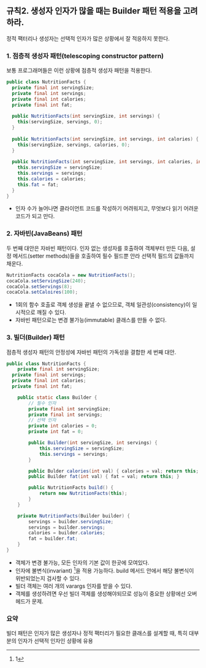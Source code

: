 ## 규칙2. 생성자 인자가 많을 때는 Builder 패턴 적용을 고려하라.
정적 팩터리나 생성자는 선택적 인자가 많은 상황에서 잘 적응하지 못한다.

### 1. 점층적 생성자 패턴(telescoping constructor pattern)
보통 프로그래머들은 이런 상황에 점층적 생성자 패턴을 적용한다.
```JAVA
public class NutritionFacts {
  private final int servingSize;
  private final int servings;
  private final int calories;
  private final int fat;
  
  public NutritionFacts(int servingSize, int servings) {
    this(servingSize, servings, 0);
  }
  
  public NutritionFacts(int servingSize, int servings, int calories) {
    this(servingSize, servings, calories, 0);
  }
  
  public NutritionFacts(int servingSize, int servings, int calories, int fat) {
    this.servingSize = servingSize;
    this.servings = servings;
    this.calories = calories;
    this.fat = fat;
  }
}
```
- 인자 수가 늘어나면 클라이언트 코드를 작성하기 어려워지고, 무엇보다 읽기 어려운 코드가 되고 만다.

### 2. 자바빈(JavaBeans) 패턴
두 번째 대안은 자바빈 패턴이다.
인자 없는 생성자를 호출하여 객체부터 만든 다음, 설정 메서드(setter methods)들을 호출하여 필수 필드뿐 안라 선택적 필드의 값들까지 채운다.

```JAVA
NutritionFacts cocaCola = new NutritionFacts();
cocaCola.setServingSize(240);
cocaCola.setServings(8);
cocaCola.setCaloires(100);
```

- 1회의 함수 호출로 객체 생성을 끝낼 수 없으므로, 객체 일관성(consistency)이 일시적으로 깨질 수 있다.
- 자바빈 패턴으로는 변경 불가능(immutable) 클래스를 만들 수 없다.

### 3. 빌더(Builder) 패턴

점층적 생성자 패턴의 안정성에 자바빈 패턴의 가독성을 결합한 세 번째 대안.

```JAVA
public class NutritionFacts {
	private final int servingSize;
  private final int servings;
  private final int calories;
  private final int fat;

	public static class Builder {
		// 필수 인자
		private final int servingSize;
		private final int servings;
		// 선택 인자
		private int calories = 0;
		private int fat = 0;

		public Builder(int servingSize, int servings) {
			this.servingSize = servingSize;
			this.servings = servings;
		}

		public Bulder calories(int val) { calories = val; return this; }
		public Builder fat(int val) { fat = val; return this; }

		public NutritionFacts build() {
			return new NutritionFacts(this);
		}
	}

	private NutritionFacts(Builder builder) {
		servings = builder.servingSize;
		servings = builder.servings;
		calories = builder.calories;
		fat = builder.fat;
	}
}
```

- 객체가 변경 불가능, 모든 인자의 기본 값이 한곳에 모여있다.
- 인자에 불변식(invariant) [^1]을 적용 가능하다.
build 메서드 안에서 해당 불변식이 위반되었는지 검사할 수 있다.
- 빌더 객체는 여러 개의 varargs 인자를 받을 수 있다.
- 객체를 생성하려면 우선 빌더 객체를 생성해야되므로 성능이 중요한 상황에선 오버헤드가 문제.

### 요약
빌더 패턴은 인자가 많은 생성자나 정적 팩터리가 필요한 클래스를 설계할 때, 특히 대부분의 인자가 선택적 인자인 상황에 유용

[^1]: 1
